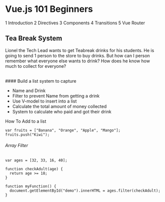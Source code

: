 # Vue.js 101 Beginners 

1 Introduction
2 Directives
3 Components
4 Transitions 
5 Vue Router 



## Tea Break System

Lionel the Tech Lead wants to get Teabreak drinks for his students. He is going to send 1 person to the store to buy drinks. But how can I person remember what everyone else wants to drink? How does he know how much to collect for everyone?

<br>
#### Build a list system to capture 

- Name and Drink
- Filter to prevent Name from getting a drink 
- Use V-model to insert into a list
- Calculate the total amount of money collected
- System to calculate who paid and got their drink  

How To Add to a list 
```
var fruits = ["Banana", "Orange", "Apple", "Mango"];
fruits.push("Kiwi"); 
```

###### Array Filter 

```
var ages = [32, 33, 16, 40];

function checkAdult(age) {
  return age >= 18;
}

function myFunction() {
  document.getElementById("demo").innerHTML = ages.filter(checkAdult);
} 
```
